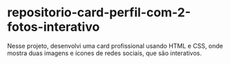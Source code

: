 # repositorio-card-perfil-com-2-fotos-interativo
Nesse projeto, desenvolvi uma card profissional usando HTML e CSS, onde mostra duas imagens e ícones de redes sociais, que são interativos.
